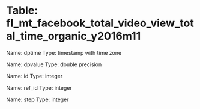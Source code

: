 Table: fl_mt_facebook_total_video_view_total_time_organic_y2016m11
==================================================================

Name: dptime
Type: timestamp with time zone

Name: dpvalue
Type: double precision

Name: id
Type: integer

Name: ref_id
Type: integer

Name: step
Type: integer

